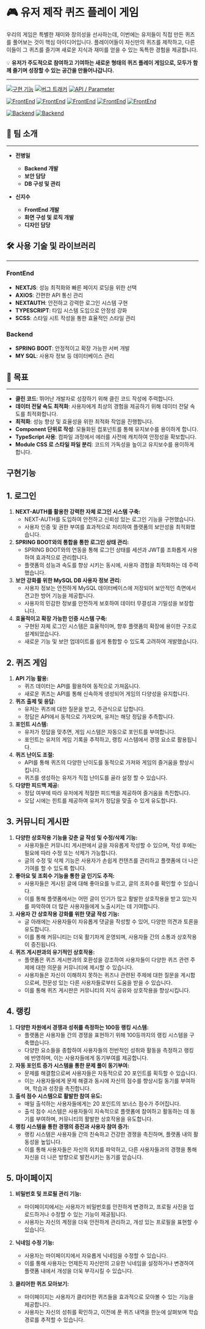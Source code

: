 # 🎮 유저 제작 퀴즈 플레이 게임

우리의 게임은 특별한 재미와 창의성을 선사하는데, 이번에는 유저들이 직접 만든 퀴즈를 풀어보는 것이 핵심 아이디어입니다. 플레이어들이 자신만의 퀴즈를 제작하고, 다른 이들이 그 퀴즈를 즐기며 새로운 지식과 재미를 얻을 수 있는 독특한 경험을 제공합니다.

💡 **유저가 주도적으로 참여하고 기여하는 새로운 형태의 퀴즈 플레이 게임으로,
모두가 함께 즐기며 성장할 수 있는 공간을 만들어나갑니다.**

---

[![구현 기능](https://img.shields.io/badge/%EA%B5%AC%ED%98%84%20%EA%B8%B0%EB%8A%A5-Notion-%23000000)](https://www.notion.so/526812efa4d04ec2b9f523ee41165e71?pvs=21)
[![버그 트래커](https://img.shields.io/badge/%EB%B2%84%EA%B7%B8%20%ED%8A%B8%EB%9E%98%EC%BB%A4-Notion-%23000000)](https://www.notion.so/0ccac465af1c4b24bd611917a00d25d0?pvs=21)
[![API / Parameter](https://img.shields.io/badge/API%20/%20Parameter-Notion-%23000000)](https://www.notion.so/API-Parameter-5083c1d01fb243c2bd4265a867596cde?pvs=21)

[![FrontEnd](https://img.shields.io/badge/FrontEnd-NEXTJS-green)](#)
[![FrontEnd](https://img.shields.io/badge/FrontEnd-AXIOS-blue)](#)
[![FrontEnd](https://img.shields.io/badge/FrontEnd-NEXTAUTH-yellow)](#)
[![FrontEnd](https://img.shields.io/badge/FrontEnd-TYPESCRIPT-lightgrey)](#)
[![FrontEnd](https://img.shields.io/badge/FrontEnd-SCSS-pink)](#)

[![Backend](https://img.shields.io/badge/Backend-SPRING%20BOOT-success)](#)
[![Backend](https://img.shields.io/badge/Backend-MY%20SQL-informational)](#)

## 🚀 팀 소개

---

- **전병일**

  - **Backend 개발**
  - **보안 담당**
  - **DB 구성 및 관리**

- **신지수**
  - **FrontEnd 개발**
  - **화면 구성 및 로직 개발**
  - **디자인 담당**

## 🛠️ 사용 기술 및 라이브러리

---

### FrontEnd

- **NEXTJS**: 성능 최적화와 빠른 페이지 로딩을 위한 선택
- **AXIOS**: 간편한 API 통신 관리
- **NEXTAUTH**: 안전하고 강력한 로그인 시스템 구현
- **TYPESCRIPT**: 타입 시스템 도입으로 안정성 강화
- **SCSS**: 스타일 시트 작성을 통한 효율적인 스타일 관리

### Backend

- **SPRING BOOT**: 안정적이고 확장 가능한 서버 개발
- **MY SQL**: 사용자 정보 등 데이터베이스 관리

## 🎯 목표

---

- **클린 코드**: 뛰어난 개발자로 성장하기 위해 클린 코드 작성에 주력합니다.
- **데이터 전달 속도 최적화**: 사용자에게 최상의 경험을 제공하기 위해 데이터 전달 속도를 최적화합니다.
- **최적화**: 성능 향상 및 효율성을 위한 최적화 작업을 진행합니다.
- **Component 단위로 작성**: 모듈화된 컴포넌트를 통해 유지보수를 용이하게 합니다.
- **TypeScript 사용**: 컴파일 과정에서 에러를 사전에 캐치하여 안정성을 확보합니다.
- **Module CSS 로 스타일 파일 분리**: 코드의 가독성을 높이고 유지보수를 용이하게 합니다.

## 구현기능
## 1. 로그인

1. **NEXT-AUTH를 활용한 강력한 자체 로그인 시스템 구축:**
    - NEXT-AUTH를 도입하여 안전하고 신뢰성 있는 로그인 기능을 구현했습니다.
    - 사용자 인증 및 권한 부여를 효과적으로 처리하여 플랫폼의 보안성을 최적화했습니다.
2. **SPRING BOOT와의 통합을 통한 로그인 상태 관리:**
    - SPRING BOOT와의 연동을 통해 로그인 상태를 세션과 JWT를 조화롭게 사용하여 효과적으로 관리합니다.
    - 플랫폼의 성능과 속도를 향상 시키는 동시에, 사용자 경험을 최적화하는 데 주력했습니다.
3. **보안 강화를 위한 MySQL DB 사용자 정보 관리:**
    - 사용자 정보는 안전하게 MySQL 데이터베이스에 저장되어 보안적인 측면에서 견고한 방어 기능을 제공합니다.
    - 사용자의 민감한 정보를 안전하게 보호하여 데이터 무결성과 기밀성을 보장합니다.
4. **효율적이고 확장 가능한 인증 시스템 구축:**
    - 구현된 자체 로그인 시스템은 효율적이며, 향후 플랫폼의 확장에 용이한 구조로 설계되었습니다.
    - 새로운 기능 및 보안 업데이트를 쉽게 통합할 수 있도록 고려하여 개발했습니다.

## 2. 퀴즈 게임

1. **API 기능 활용:**
    - 퀴즈 데이터는 API를 활용하여 동적으로 가져옵니다.
    - 새로운 퀴즈는 API를 통해 신속하게 생성되어 게임의 다양성을 유지합니다.
2. **퀴즈 출제 및 응답:**
    - 유저는 퀴즈에 대한 질문을 받고, 주관식으로 답합니다.
    - 정답은 API에서 동적으로 가져오며, 유저는 해당 정답을 추측합니다.
3. **포인트 시스템:**
    - 유저가 정답을 맞추면, 게임 시스템은 자동으로 포인트를 부여합니다.
    - 포인트는 유저의 게임 기록을 추적하고, 랭킹 시스템에서 경쟁 요소로 활용됩니다.
4. **퀴즈 난이도 조절:**
    - API를 통해 퀴즈의 다양한 난이도를 동적으로 가져와 게임의 즐거움을 향상시킵니다.
    - 퀴즈를 생성하는 유저가 직접 난이도를 골라 설정 할 수 있습니다.
5. **다양한 피드백 제공:**
    - 정답 여부에 따라 유저에게 적절한 피드백을 제공하여 즐거움을 촉진합니다.
    - 오답 시에는 힌트를 제공하여 유저가 정답을 맞출 수 있게 유도합니다.

## 3. 커뮤니티 게시판

1. **다양한 상호작용 기능을 갖춘 글 작성 및 수정/삭제 기능:**
    - 사용자들은 커뮤니티 게시판에서 글을 자유롭게 작성할 수 있으며, 작성 후에는 필요에 따라 수정 또는 삭제가 가능합니다.
    - 글의 수정 및 삭제 기능은 사용자가 손쉽게 컨텐츠를 관리하고 플랫폼에 더 나은 기여를 할 수 있도록 합니다.
2. **좋아요 및 조회수 기능을 통한 글 인기도 추적:**
    - 사용자들은 게시된 글에 대해 좋아요를 누르고, 글의 조회수를 확인할 수 있습니다.
    - 이를 통해 플랫폼에서는 어떤 글이 인기가 많고 활발한 상호작용을 받고 있는지를 파악하여 더 많은 사용자들에게 노출시키는 데 기여합니다.
3. **사용자 간 상호작용 강화를 위한 댓글 작성 기능:**
    - 글 아래에는 사용자들이 자유롭게 댓글을 작성할 수 있어, 다양한 의견과 토론을 유도합니다.
    - 이를 통해 커뮤니티는 더욱 활기차게 운영되며, 사용자들 간의 소통과 상호작용이 증진됩니다.
4. **퀴즈 게시판과의 유기적인 상호작용:**
    - 플랫폼은 퀴즈 게시판과의 호환성을 강조하여 사용자들이 다양한 퀴즈 관련 주제에 대한 의문을 커뮤니티에 제시할 수 있습니다.
    - 사용자들은 자신이 이해하지 못하는 퀴즈나 관련된 주제에 대한 질문을 게시함으로써, 전문성 있는 다른 사용자들로부터 도움을 받을 수 있습니다.
    - 이를 통해 퀴즈 게시판은 커뮤니티의 지식 공유와 상호작용을 향상시킵니다.

## 4. 랭킹

1. **다양한 차원에서 경쟁과 성취를 측정하는 100등 랭킹 시스템:**
    - 플랫폼은 사용자들 간의 경쟁을 표현하기 위해 100등까지의 랭킹 시스템을 구축했습니다.
    - 다양한 요소들을 종합하여 사용자들의 전반적인 성취와 활동을 측정하고 랭킹에 반영하며, 이는 사용자들에게 동기부여를 제공합니다.
2. **자동 포인트 증가 시스템을 통한 문제 풀이 동기부여:**
    - 문제를 해결함으로써 사용자들은 자동적으로 20 포인트를 획득할 수 있습니다.
    - 이는 사용자들에게 문제 해결과 동시에 자신의 점수를 향상시킬 동기를 부여하며, 학습과 성장을 촉진합니다.
3. **출석 점수 시스템으로 활발한 참여 유도:**
    - 매일 출석하는 사용자들에게는 20 포인트의 보너스 점수가 주어집니다.
    - 출석 점수 시스템은 사용자들이 지속적으로 플랫폼에 참여하고 활동하는 데 동기를 부여하며, 커뮤니티의 활발한 상호작용을 유도합니다.
4. **랭킹 시스템을 통한 경쟁의 증진과 사용자 참여 증가:**
    - 랭킹 시스템은 사용자들 간의 친숙하고 건강한 경쟁을 촉진하며, 플랫폼 내의 활동성을 높입니다.
    - 이를 통해 사용자들은 자신의 위치를 파악하고, 다른 사용자들과의 경쟁을 통해 자신을 더 나은 방향으로 발전시키는 동기를 얻습니다.

## 5. 마이페이지

1. **비밀번호 및 프로필 관리 기능:**
    - 마이페이지에서는 사용자가 비밀번호를 안전하게 변경하고, 프로필 사진을 업로드하거나 수정할 수 있는 기능이 제공됩니다.
    - 사용자는 자신의 계정을 더욱 안전하게 관리하고, 개성 있는 프로필을 표현할 수 있습니다.
2. **닉네임 수정 기능:**
    - 사용자는 마이페이지에서 자유롭게 닉네임을 수정할 수 있습니다.
    - 이를 통해 사용자는 언제든지 자신만의 고유한 닉네임을 설정하거나 변경하여 플랫폼 내에서 개성을 더욱 부각시킬 수 있습니다.
    
3. **클리어한 퀴즈 모아보기:**
    - 마이페이지는 사용자가 클리어한 퀴즈들을 효과적으로 모아볼 수 있는 기능을 제공합니다.
    - 사용자는 자신의 성취를 확인하고, 이전에 푼 퀴즈 내역을 한눈에 살펴보며 학습 경로를 추적할 수 있습니다.
